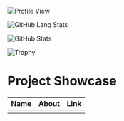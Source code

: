![Profile View](https://komarev.com/ghpvc/?username=kudotuanminh&style=flat-square)

![GitHub Lang Stats](https://github-readme-stats-ntm.vercel.app/api/top-langs/?username=kudotuanminh&theme=nord&layout=compact)

![GitHub Stats](https://github-readme-stats-ntm.vercel.app/api?username=kudotuanminh&theme=nord&count_private=true&show_icons=true)

![Trophy](https://github-profile-trophy.vercel.app/?username=kudotuanminh&theme=nord)

# Project Showcase

| Name | About | Link |
| :--: | :---: | :--: |
|      |       |      |

